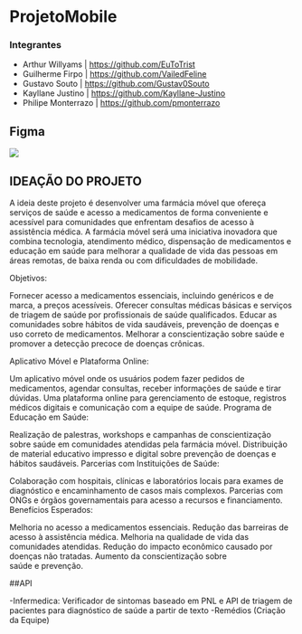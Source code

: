 # ProjetoMobile

### Integrantes 
- Arthur Willyams | https://github.com/EuToTrist
- Guilherme Firpo | https://github.com/VailedFeline
- Gustavo Souto | https://github.com/Gustav0Souto
- Kayllane Justino | https://github.com/Kayllane-Justino
- Philipe Monterrazo | https://github.com/pmonterrazo

## Figma 
<a href="https://www.figma.com/file/4nWHoMxHggXG2rH5KbWVgG/Untitled?type=design&node-id=0%3A1&mode=design&t=biVAOewfDeDwRBO6-1" target="_blank"><img src="https://img.shields.io/badge/Figma-F24E1E?style=for-the-badge&logo=figma&logoColor=white" target="_blank"></a> 

## IDEAÇÃO DO PROJETO
A ideia deste projeto é desenvolver uma farmácia móvel que ofereça serviços de saúde e acesso a medicamentos de forma conveniente e acessível para comunidades que enfrentam desafios de acesso à assistência médica. A farmácia móvel será uma iniciativa inovadora que combina tecnologia, atendimento médico, dispensação de medicamentos e educação em saúde para melhorar a qualidade de vida das pessoas em áreas remotas, de baixa renda ou com dificuldades de mobilidade.

Objetivos:

Fornecer acesso a medicamentos essenciais, incluindo genéricos e de marca, a preços acessíveis.
Oferecer consultas médicas básicas e serviços de triagem de saúde por profissionais de saúde qualificados.
Educar as comunidades sobre hábitos de vida saudáveis, prevenção de doenças e uso correto de medicamentos.
Melhorar a conscientização sobre saúde e promover a detecção precoce de doenças crônicas.

Aplicativo Móvel e Plataforma Online:

Um aplicativo móvel onde os usuários podem fazer pedidos de medicamentos, agendar consultas, receber informações de saúde e tirar dúvidas.
Uma plataforma online para gerenciamento de estoque, registros médicos digitais e comunicação com a equipe de saúde.
Programa de Educação em Saúde:

Realização de palestras, workshops e campanhas de conscientização sobre saúde em comunidades atendidas pela farmácia móvel.
Distribuição de material educativo impresso e digital sobre prevenção de doenças e hábitos saudáveis.
Parcerias com Instituições de Saúde:

Colaboração com hospitais, clínicas e laboratórios locais para exames de diagnóstico e encaminhamento de casos mais complexos.
Parcerias com ONGs e órgãos governamentais para acesso a recursos e financiamento.
Benefícios Esperados:

Melhoria no acesso a medicamentos essenciais.
Redução das barreiras de acesso à assistência médica.
Melhoria na qualidade de vida das comunidades atendidas.
Redução do impacto econômico causado por doenças não tratadas.
Aumento da conscientização sobre saúde e prevenção.

##API

-Infermedica: Verificador de sintomas baseado em PNL e API de triagem de pacientes para diagnóstico de saúde a partir de texto
-Remédios (Criação da Equipe)
